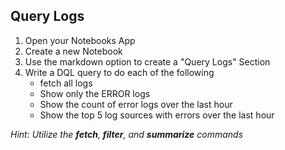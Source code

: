 ## Query Logs

1. Open your Notebooks App
2. Create a new Notebook 
3. Use the markdown option to create a "Query Logs" Section
4. Write a DQL query to do each of the following 
    * fetch all logs
    * Show only the ERROR logs
    * Show the count of error logs over the last hour
    * Show the top 5 log sources with errors over the last hour

*Hint: Utilize the **fetch**, **filter**, and **summarize** commands*